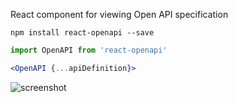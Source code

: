 React component for viewing Open API specification

```
npm install react-openapi --save
```

```javascript
import OpenAPI from 'react-openapi'
```

```jsx
<OpenAPI {...apiDefinition}>
```

![screenshot](https://d3vv6lp55qjaqc.cloudfront.net/items/0o0v1e243s0J403X0P3k/Screen%20Recording%202016-09-25%20at%2006.12%20PM.gif?X-CloudApp-Visitor-Id=ab2071d5f76f8504ab6d3070d8a2c5c3&v=e7ae611b)

